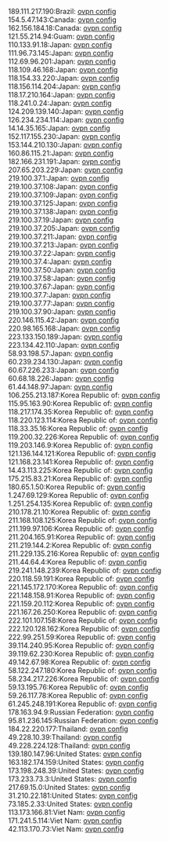 189.111.217.190:Brazil: [ovpn config](vpn/189_111_217_190.ovpn)  
154.5.47.143:Canada: [ovpn config](vpn/154_5_47_143.ovpn)  
162.156.184.18:Canada: [ovpn config](vpn/162_156_184_18.ovpn)  
121.55.214.94:Guam: [ovpn config](vpn/121_55_214_94.ovpn)  
110.133.91.18:Japan: [ovpn config](vpn/110_133_91_18.ovpn)  
111.96.73.145:Japan: [ovpn config](vpn/111_96_73_145.ovpn)  
112.69.96.201:Japan: [ovpn config](vpn/112_69_96_201.ovpn)  
118.109.46.168:Japan: [ovpn config](vpn/118_109_46_168.ovpn)  
118.154.33.220:Japan: [ovpn config](vpn/118_154_33_220.ovpn)  
118.156.114.204:Japan: [ovpn config](vpn/118_156_114_204.ovpn)  
118.17.210.164:Japan: [ovpn config](vpn/118_17_210_164.ovpn)  
118.241.0.24:Japan: [ovpn config](vpn/118_241_0_24.ovpn)  
124.209.139.140:Japan: [ovpn config](vpn/124_209_139_140.ovpn)  
126.234.234.114:Japan: [ovpn config](vpn/126_234_234_114.ovpn)  
14.14.35.165:Japan: [ovpn config](vpn/14_14_35_165.ovpn)  
152.117.155.230:Japan: [ovpn config](vpn/152_117_155_230.ovpn)  
153.144.210.130:Japan: [ovpn config](vpn/153_144_210_130.ovpn)  
160.86.115.21:Japan: [ovpn config](vpn/160_86_115_21.ovpn)  
182.166.231.191:Japan: [ovpn config](vpn/182_166_231_191.ovpn)  
207.65.203.229:Japan: [ovpn config](vpn/207_65_203_229.ovpn)  
219.100.37.1:Japan: [ovpn config](vpn/219_100_37_1.ovpn)  
219.100.37.108:Japan: [ovpn config](vpn/219_100_37_108.ovpn)  
219.100.37.109:Japan: [ovpn config](vpn/219_100_37_109.ovpn)  
219.100.37.125:Japan: [ovpn config](vpn/219_100_37_125.ovpn)  
219.100.37.138:Japan: [ovpn config](vpn/219_100_37_138.ovpn)  
219.100.37.19:Japan: [ovpn config](vpn/219_100_37_19.ovpn)  
219.100.37.205:Japan: [ovpn config](vpn/219_100_37_205.ovpn)  
219.100.37.211:Japan: [ovpn config](vpn/219_100_37_211.ovpn)  
219.100.37.213:Japan: [ovpn config](vpn/219_100_37_213.ovpn)  
219.100.37.22:Japan: [ovpn config](vpn/219_100_37_22.ovpn)  
219.100.37.4:Japan: [ovpn config](vpn/219_100_37_4.ovpn)  
219.100.37.50:Japan: [ovpn config](vpn/219_100_37_50.ovpn)  
219.100.37.58:Japan: [ovpn config](vpn/219_100_37_58.ovpn)  
219.100.37.67:Japan: [ovpn config](vpn/219_100_37_67.ovpn)  
219.100.37.7:Japan: [ovpn config](vpn/219_100_37_7.ovpn)  
219.100.37.77:Japan: [ovpn config](vpn/219_100_37_77.ovpn)  
219.100.37.90:Japan: [ovpn config](vpn/219_100_37_90.ovpn)  
220.146.115.42:Japan: [ovpn config](vpn/220_146_115_42.ovpn)  
220.98.165.168:Japan: [ovpn config](vpn/220_98_165_168.ovpn)  
223.133.150.189:Japan: [ovpn config](vpn/223_133_150_189.ovpn)  
223.134.42.110:Japan: [ovpn config](vpn/223_134_42_110.ovpn)  
58.93.198.57:Japan: [ovpn config](vpn/58_93_198_57.ovpn)  
60.239.234.130:Japan: [ovpn config](vpn/60_239_234_130.ovpn)  
60.67.226.233:Japan: [ovpn config](vpn/60_67_226_233.ovpn)  
60.68.18.226:Japan: [ovpn config](vpn/60_68_18_226.ovpn)  
61.44.148.97:Japan: [ovpn config](vpn/61_44_148_97.ovpn)  
106.255.213.187:Korea Republic of: [ovpn config](vpn/106_255_213_187.ovpn)  
115.95.163.90:Korea Republic of: [ovpn config](vpn/115_95_163_90.ovpn)  
118.217.174.35:Korea Republic of: [ovpn config](vpn/118_217_174_35.ovpn)  
118.220.123.114:Korea Republic of: [ovpn config](vpn/118_220_123_114.ovpn)  
118.33.35.16:Korea Republic of: [ovpn config](vpn/118_33_35_16.ovpn)  
119.200.32.226:Korea Republic of: [ovpn config](vpn/119_200_32_226.ovpn)  
119.203.146.9:Korea Republic of: [ovpn config](vpn/119_203_146_9.ovpn)  
121.136.144.121:Korea Republic of: [ovpn config](vpn/121_136_144_121.ovpn)  
121.168.23.141:Korea Republic of: [ovpn config](vpn/121_168_23_141.ovpn)  
14.43.113.225:Korea Republic of: [ovpn config](vpn/14_43_113_225.ovpn)  
175.215.83.21:Korea Republic of: [ovpn config](vpn/175_215_83_21.ovpn)  
180.65.1.50:Korea Republic of: [ovpn config](vpn/180_65_1_50.ovpn)  
1.247.69.129:Korea Republic of: [ovpn config](vpn/1_247_69_129.ovpn)  
1.251.254.135:Korea Republic of: [ovpn config](vpn/1_251_254_135.ovpn)  
210.178.21.10:Korea Republic of: [ovpn config](vpn/210_178_21_10.ovpn)  
211.168.108.125:Korea Republic of: [ovpn config](vpn/211_168_108_125.ovpn)  
211.199.97.106:Korea Republic of: [ovpn config](vpn/211_199_97_106.ovpn)  
211.204.165.91:Korea Republic of: [ovpn config](vpn/211_204_165_91.ovpn)  
211.219.144.2:Korea Republic of: [ovpn config](vpn/211_219_144_2.ovpn)  
211.229.135.216:Korea Republic of: [ovpn config](vpn/211_229_135_216.ovpn)  
211.44.64.4:Korea Republic of: [ovpn config](vpn/211_44_64_4.ovpn)  
219.241.148.239:Korea Republic of: [ovpn config](vpn/219_241_148_239.ovpn)  
220.118.59.191:Korea Republic of: [ovpn config](vpn/220_118_59_191.ovpn)  
221.145.172.170:Korea Republic of: [ovpn config](vpn/221_145_172_170.ovpn)  
221.148.158.91:Korea Republic of: [ovpn config](vpn/221_148_158_91.ovpn)  
221.159.20.112:Korea Republic of: [ovpn config](vpn/221_159_20_112.ovpn)  
221.167.26.250:Korea Republic of: [ovpn config](vpn/221_167_26_250.ovpn)  
222.101.107.158:Korea Republic of: [ovpn config](vpn/222_101_107_158.ovpn)  
222.120.128.162:Korea Republic of: [ovpn config](vpn/222_120_128_162.ovpn)  
222.99.251.59:Korea Republic of: [ovpn config](vpn/222_99_251_59.ovpn)  
39.114.240.95:Korea Republic of: [ovpn config](vpn/39_114_240_95.ovpn)  
39.119.62.230:Korea Republic of: [ovpn config](vpn/39_119_62_230.ovpn)  
49.142.67.98:Korea Republic of: [ovpn config](vpn/49_142_67_98.ovpn)  
58.122.247.180:Korea Republic of: [ovpn config](vpn/58_122_247_180.ovpn)  
58.234.217.226:Korea Republic of: [ovpn config](vpn/58_234_217_226.ovpn)  
59.13.195.76:Korea Republic of: [ovpn config](vpn/59_13_195_76.ovpn)  
59.26.117.78:Korea Republic of: [ovpn config](vpn/59_26_117_78.ovpn)  
61.245.248.191:Korea Republic of: [ovpn config](vpn/61_245_248_191.ovpn)  
178.163.94.9:Russian Federation: [ovpn config](vpn/178_163_94_9.ovpn)  
95.81.236.145:Russian Federation: [ovpn config](vpn/95_81_236_145.ovpn)  
184.22.220.177:Thailand: [ovpn config](vpn/184_22_220_177.ovpn)  
49.228.10.39:Thailand: [ovpn config](vpn/49_228_10_39.ovpn)  
49.228.224.128:Thailand: [ovpn config](vpn/49_228_224_128.ovpn)  
139.180.147.96:United States: [ovpn config](vpn/139_180_147_96.ovpn)  
163.182.174.159:United States: [ovpn config](vpn/163_182_174_159.ovpn)  
173.198.248.39:United States: [ovpn config](vpn/173_198_248_39.ovpn)  
173.233.73.3:United States: [ovpn config](vpn/173_233_73_3.ovpn)  
217.69.15.0:United States: [ovpn config](vpn/217_69_15_0.ovpn)  
31.210.22.181:United States: [ovpn config](vpn/31_210_22_181.ovpn)  
73.185.2.33:United States: [ovpn config](vpn/73_185_2_33.ovpn)  
113.173.166.81:Viet Nam: [ovpn config](vpn/113_173_166_81.ovpn)  
171.241.5.114:Viet Nam: [ovpn config](vpn/171_241_5_114.ovpn)  
42.113.170.73:Viet Nam: [ovpn config](vpn/42_113_170_73.ovpn)  
